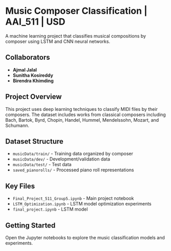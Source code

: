 # Music Composer Classification | AAI_511 | USD

A machine learning project that classifies musical compositions by composer using LSTM and CNN neural networks.

## Collaborators

- **Ajmal Jalal**
- **Sunitha Kosireddy** 
- **Birendra Khimding**

## Project Overview

This project uses deep learning techniques to classify MIDI files by their composers. The dataset includes works from classical composers including Bach, Bartok, Byrd, Chopin, Handel, Hummel, Mendelssohn, Mozart, and Schumann.

## Dataset Structure

- `musicData/train/` - Training data organized by composer
- `musicData/dev/` - Development/validation data
- `musicData/test/` - Test data
- `saved_pianorolls/` - Processed piano roll representations

## Key Files

- `Final_Project_511_Group5.ipynb` - Main project notebook
- `LSTM_Optimization.ipynb` - LSTM model optimization experiments
- `final_project.ipynb` - LSTM model

## Getting Started

Open the Jupyter notebooks to explore the music classification models and experiments.